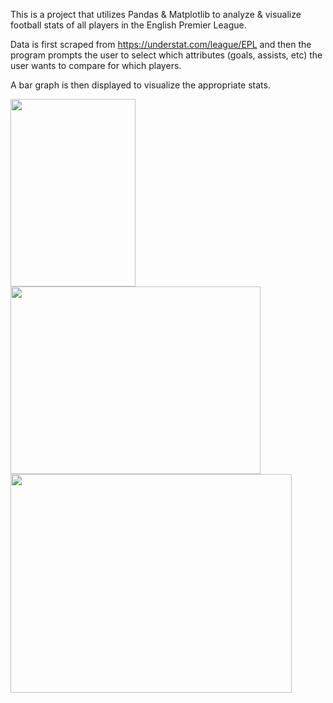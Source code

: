 This is a project that utilizes Pandas & Matplotlib to analyze & visualize football stats of all players in the English Premier League.

Data is first scraped from https://understat.com/league/EPL and then the program prompts the user to select which attributes (goals, assists, etc) the user wants to compare for which players.

A bar graph is then displayed to visualize the appropriate stats.

<img src="https://user-images.githubusercontent.com/97373046/211410158-93d1db91-90f4-4159-bcd3-b388cac5450c.png" width="200" height="300">
<img src="https://user-images.githubusercontent.com/97373046/211410369-f594a525-4cc7-4502-8f14-6e05e3cb4ec6.png" width="400" height="300">
<img src="https://user-images.githubusercontent.com/97373046/211410060-3e7da2f3-65cf-4da9-a2bf-508fb4bdbd9d.png" width="450" height="350">

